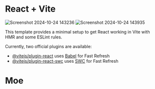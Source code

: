 # React + Vite
![Screenshot 2024-10-24 143236](https://github.com/user-attachments/assets/7e627d35-62d5-438e-b85a-cf43e6c07ed6)
![Screenshot 2024-10-24 143935](https://github.com/user-attachments/assets/1357fdcf-2ba9-4576-b4a0-26daebbeddde)

This template provides a minimal setup to get React working in Vite with HMR and some ESLint rules.

Currently, two official plugins are available:

- [@vitejs/plugin-react](https://github.com/vitejs/vite-plugin-react/blob/main/packages/plugin-react/README.md) uses [Babel](https://babeljs.io/) for Fast Refresh
- [@vitejs/plugin-react-swc](https://github.com/vitejs/vite-plugin-react-swc) uses [SWC](https://swc.rs/) for Fast Refresh
# Moe
